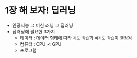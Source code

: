 1장 해 보자! 딥러닝
====
* 인공지능 ⊃ 머신 러닝 ⊃ 딥러닝
* 딥러닝에 필요한 3가지
    - 데이터 : 데이터 형태에 따라 `지도 학습`과 `비지도 학습`이 결정됨
    - 컴퓨터 : CPU ≺ GPU
    - 프로그램
